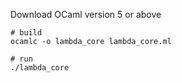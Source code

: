 Download OCaml version 5 or above

```shell
# build
ocamlc -o lambda_core lambda_core.ml

# run
./lambda_core
```